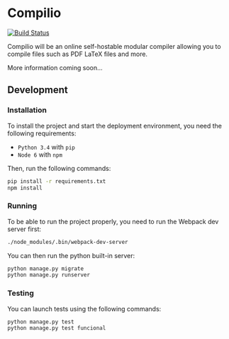 # Compilio

[![Build Status](https://travis-ci.org/Compilio/Compilio.svg?branch=master)](https://travis-ci.org/Compilio/Compilio)

Compilio will be an online self-hostable modular compiler allowing you to compile files such as PDF LaTeX files and more.

More information coming soon...

## Development

### Installation

To install the project and start the deployment environment, you need the following requirements:

- `Python 3.4` with `pip`
- `Node 6` with `npm`

Then, run the following commands:

```sh
pip install -r requirements.txt
npm install
```

### Running

To be able to run the project properly, you need to run the Webpack dev server first:

```sh
./node_modules/.bin/webpack-dev-server
```

You can then run the python built-in server:

```sh
python manage.py migrate
python manage.py runserver
```

### Testing

You can launch tests using the following commands:

```sh
python manage.py test
python manage.py test funcional
```
